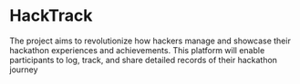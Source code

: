 # HackTrack
The project aims to revolutionize how hackers manage and showcase their hackathon experiences and achievements. This platform will enable participants to log, track, and share detailed records of their hackathon journey
